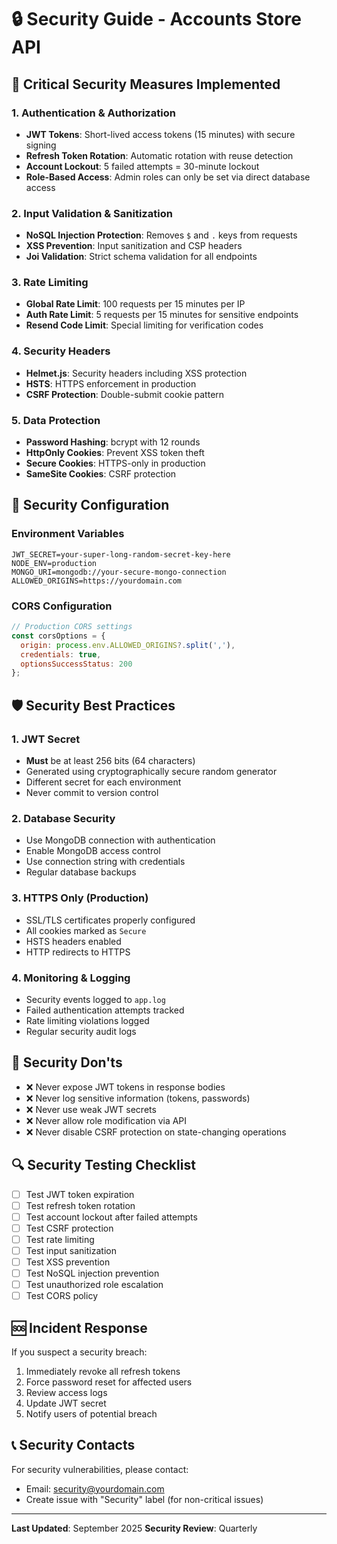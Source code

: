 # 🔒 Security Guide - Accounts Store API

## 🚨 Critical Security Measures Implemented

### 1. Authentication & Authorization
- **JWT Tokens**: Short-lived access tokens (15 minutes) with secure signing
- **Refresh Token Rotation**: Automatic rotation with reuse detection
- **Account Lockout**: 5 failed attempts = 30-minute lockout
- **Role-Based Access**: Admin roles can only be set via direct database access

### 2. Input Validation & Sanitization
- **NoSQL Injection Protection**: Removes `$` and `.` keys from requests
- **XSS Prevention**: Input sanitization and CSP headers
- **Joi Validation**: Strict schema validation for all endpoints

### 3. Rate Limiting
- **Global Rate Limit**: 100 requests per 15 minutes per IP
- **Auth Rate Limit**: 5 requests per 15 minutes for sensitive endpoints
- **Resend Code Limit**: Special limiting for verification codes

### 4. Security Headers
- **Helmet.js**: Security headers including XSS protection
- **HSTS**: HTTPS enforcement in production
- **CSRF Protection**: Double-submit cookie pattern

### 5. Data Protection
- **Password Hashing**: bcrypt with 12 rounds
- **HttpOnly Cookies**: Prevent XSS token theft
- **Secure Cookies**: HTTPS-only in production
- **SameSite Cookies**: CSRF protection

## 🔧 Security Configuration

### Environment Variables
```env
JWT_SECRET=your-super-long-random-secret-key-here
NODE_ENV=production
MONGO_URI=mongodb://your-secure-mongo-connection
ALLOWED_ORIGINS=https://yourdomain.com
```

### CORS Configuration
```javascript
// Production CORS settings
const corsOptions = {
  origin: process.env.ALLOWED_ORIGINS?.split(','),
  credentials: true,
  optionsSuccessStatus: 200
};
```

## 🛡️ Security Best Practices

### 1. JWT Secret
- **Must** be at least 256 bits (64 characters)
- Generated using cryptographically secure random generator
- Different secret for each environment
- Never commit to version control

### 2. Database Security
- Use MongoDB connection with authentication
- Enable MongoDB access control
- Use connection string with credentials
- Regular database backups

### 3. HTTPS Only (Production)
- SSL/TLS certificates properly configured
- All cookies marked as `Secure`
- HSTS headers enabled
- HTTP redirects to HTTPS

### 4. Monitoring & Logging
- Security events logged to `app.log`
- Failed authentication attempts tracked
- Rate limiting violations logged
- Regular security audit logs

## 🚫 Security Don'ts

- ❌ Never expose JWT tokens in response bodies
- ❌ Never log sensitive information (tokens, passwords)
- ❌ Never use weak JWT secrets
- ❌ Never allow role modification via API
- ❌ Never disable CSRF protection on state-changing operations

## 🔍 Security Testing Checklist

- [ ] Test JWT token expiration
- [ ] Test refresh token rotation
- [ ] Test account lockout after failed attempts
- [ ] Test CSRF protection
- [ ] Test rate limiting
- [ ] Test input sanitization
- [ ] Test XSS prevention
- [ ] Test NoSQL injection prevention
- [ ] Test unauthorized role escalation
- [ ] Test CORS policy

## 🆘 Incident Response

If you suspect a security breach:
1. Immediately revoke all refresh tokens
2. Force password reset for affected users
3. Review access logs
4. Update JWT secret
5. Notify users of potential breach

## 📞 Security Contacts

For security vulnerabilities, please contact:
- Email: security@yourdomain.com
- Create issue with "Security" label (for non-critical issues)

---
**Last Updated**: September 2025
**Security Review**: Quarterly